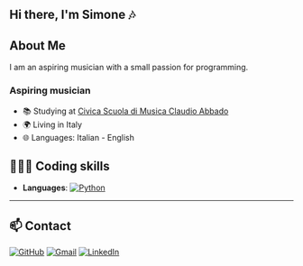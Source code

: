 ## Hi there, I'm Simone 🎶

## About Me

I am an aspiring musician with a small passion for programming.

### Aspiring musician

- 📚 Studying at [Civica Scuola di Musica Claudio Abbado]([https://musica.fondazionemilano.eu](https://musica.fondazionemilano.eu/en/))
- 🌍 Living in Italy
- 🌐 Languages: Italian - English

## 🧑🏽‍💻 Coding skills

- **Languages**:
  [![Python](https://img.shields.io/badge/Python-3776AB?logo=python&logoColor=white)](https://en.wikipedia.org/wiki/Python_(programming_language))

---

## 📫 Contact

[![GitHub](https://img.shields.io/badge/GitHub-%23121011.svg?logo=github&logoColor=white)](https://github.com/SimoneFurnari)
[![Gmail](https://img.shields.io/badge/Gmail-D14836?logo=gmail&logoColor=white)](mailto:simonefurnari94@gmail.com)
[![LinkedIn](https://custom-icon-badges.demolab.com/badge/LinkedIn-0A66C2?logo=linkedin-white&logoColor=fff)](https://www.linkedin.com/in/simone-furnari-488a70299/)
